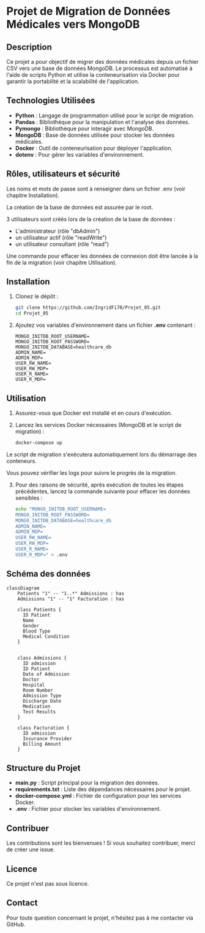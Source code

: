 # Projet de Migration de Données Médicales vers MongoDB

## Description

Ce projet a pour objectif de migrer des données médicales depuis un fichier CSV vers une base de données MongoDB.
Le processus est automatisé à l'aide de scripts Python et utilise la conteneurisation via Docker pour garantir la portabilité et la scalabilité de l'application.

## Technologies Utilisées

- **Python** : Langage de programmation utilisé pour le script de migration.
- **Pandas** : Bibliothèque pour la manipulation et l'analyse des données.
- **Pymongo** : Bibliothèque pour interagir avec MongoDB.
- **MongoDB** : Base de données utilisée pour stocker les données médicales.
- **Docker** : Outil de conteneurisation pour déployer l'application.
- **dotenv** : Pour gérer les variables d'environnement.

## Rôles, utilisateurs et sécurité

Les noms et mots de passe sont à renseigner dans un fichier .env (voir chapitre Installation).

La création de la base de données est assurée par le root.

3 utilisateurs sont créés lors de la création de la base de données :
- L'administrateur (rôle "dbAdmin")
- un utilisateur actif (rôle "readWrite")
- un utilisateur consultant (rôle "read")
  
Une commande pour effacer les données de connexion doit être lancée à la fin de la migration (voir chapitre Utilisation).


## Installation

1. Clonez le dépôt :

   ```bash
   git clone https://github.com/IngridFi70/Projet_05.git
   cd Projet_05
   
2. Ajoutez vos variables d'environnement dans un fichier **.env** contenant :

   ```
   MONGO_INITDB_ROOT_USERNAME=  
   MONGO_INITDB_ROOT_PASSWORD=
   MONGO_INITDB_DATABASE=healthcare_db
   ADMIN_NAME=
   ADMIN_MDP=
   USER_RW_NAME=
   USER_RW_MDP=
   USER_R_NAME=
   USER_R_MDP=

## Utilisation

1. Assurez-vous que Docker est installé et en cours d'exécution.

2. Lancez les services Docker nécessaires (MongoDB et le script de migration) :

    ```bash
    docker-compose up

Le script de migration s'exécutera automatiquement lors du démarrage des conteneurs.

Vous pouvez vérifier les logs pour suivre le progrès de la migration.

3. Pour des raisons de sécurité, après exécution de toutes les étapes précédentes, lancez la commande suivante pour effacer les données sensibles :

    ```bash
    echo "MONGO_INITDB_ROOT_USERNAME=
    MONGO_INITDB_ROOT_PASSWORD=
    MONGO_INITDB_DATABASE=healthcare_db
    ADMIN_NAME=
    ADMIN_MDP=
    USER_RW_NAME=
    USER_RW_MDP=
    USER_R_NAME=
    USER_R_MDP=" > .env      


## Schéma des données

```mermaid
classDiagram
    Patients "1" -- "1..*" Admissions : has
    Admissions "1" -- "1" Facturation : has

    class Patients {
      ID Patient
      Name
      Gender
      Blood Type
      Medical Condition        
    }


    class Admissions {
      ID admission
      ID Patient
      Date of Admission
      Doctor
      Hospital
      Room Number
      Admission Type
      Discharge Date
      Medication
      Test Results
    }

    class Facturation {
      ID admission
      Insurance Provider
      Billing Amount
    }
```


## Structure du Projet

- **main.py** : Script principal pour la migration des données.
- **requirements.txt** : Liste des dépendances nécessaires pour le projet.
- **docker-compose.yml** : Fichier de configuration pour les services Docker.
- **.env** : Fichier pour stocker les variables d'environnement.

## Contribuer
Les contributions sont les bienvenues ! Si vous souhaitez contribuer, merci de créer une issue.

## Licence
Ce projet n'est pas sous licence.

## Contact
Pour toute question concernant le projet, n'hésitez pas à me contacter via GitHub.
